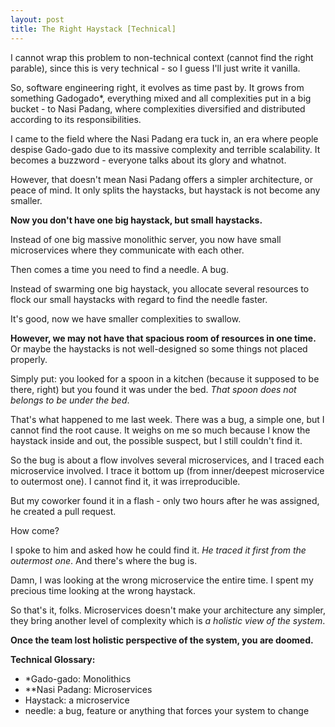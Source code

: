 ```yaml
---
layout: post
title: The Right Haystack [Technical]
---
```



I cannot wrap this problem to non-technical context (cannot find the right parable), since this is very technical - so I guess I'll just write it vanilla.

So, software engineering right, it evolves as time past by. It grows from something Gadogado*, everything mixed and all complexities put in a big bucket - to Nasi Padang, where complexities diversified and distributed according to its responsibilities.

I came to the field where the Nasi Padang era tuck in, an era where people despise Gado-gado due to its massive complexity and terrible scalability. It becomes a buzzword - everyone talks about its glory and whatnot.

However, that doesn't mean Nasi Padang offers a simpler architecture, or peace of mind. It only splits the haystacks, but haystack is not become any smaller.

**Now you don't have one big haystack, but small haystacks.**

Instead of one big massive monolithic server, you now have small microservices where they communicate with each other.

Then comes a time you need to find a needle. A bug.

Instead of swarming one big haystack, you allocate several resources to flock our small haystacks with regard to find the needle faster.

It's good, now we have smaller complexities to swallow.

**However, we may not have that spacious room of resources in one time.** Or maybe the haystacks is not well-designed so some things not placed properly.

Simply put: you looked for a spoon in a kitchen (because it supposed to be there, right) but you found it was under the bed. *That spoon does not belongs to be under the bed*.

That's what happened to me last week. There was a bug, a simple one, but I cannot find the root cause. It weighs on me so much because I know the haystack inside and out, the possible suspect, but I still couldn't find it.

So the bug is about a flow involves several microservices, and I traced each microservice involved. I trace it bottom up (from inner/deepest microservice to outermost one). I cannot find it, it was irreproducible.

But my coworker found it in a flash - only two hours after he was assigned, he created a pull request.

How come?

I spoke to him and asked how he could find it. *He traced it first from the outermost one*. And there's where the bug is.

Damn, I was looking at the wrong microservice the entire time. I spent my precious time looking at the wrong haystack.

So that's it, folks. Microservices doesn't make your architecture any simpler, they bring another level of complexity which is *a holistic view of the system*.

**Once the team lost holistic perspective of the system, you are doomed.**



**Technical Glossary:**

- *Gado-gado: Monolithics
- **Nasi Padang: Microservices
- Haystack: a microservice
- needle: a bug, feature or anything that forces your system to change

